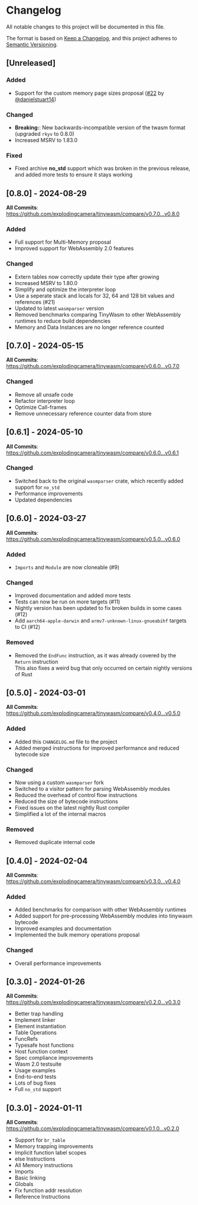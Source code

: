# Changelog

All notable changes to this project will be documented in this file.

The format is based on [Keep a Changelog](https://keepachangelog.com/en/1.1.0/),
and this project adheres to [Semantic Versioning](https://semver.org/spec/v2.0.0.html).

## [Unreleased]

### Added

- Support for the custom memory page sizes proposal ([#22](https://github.com/explodingcamera/tinywasm/pull/22) by [@danielstuart14](https://github.com/danielstuart14))

### Changed

- **Breaking:**: New backwards-incompatible version of the twasm format (upgraded `rkyv` to 0.8.0)
- Increased MSRV to 1.83.0

### Fixed

- Fixed archive **no_std** support which was broken in the previous release, and added more tests to ensure it stays working

## [0.8.0] - 2024-08-29

**All Commits**: https://github.com/explodingcamera/tinywasm/compare/v0.7.0...v0.8.0

### Added

- Full support for Multi-Memory proposal
- Improved support for WebAssembly 2.0 features

### Changed

- Extern tables now correctly update their type after growing
- Increased MSRV to 1.80.0
- Simplify and optimize the interpreter loop
- Use a seperate stack and locals for 32, 64 and 128 bit values and references (#21)
- Updated to latest `wasmparser` version
- Removed benchmarks comparing TinyWasm to other WebAssembly runtimes to reduce build dependencies
- Memory and Data Instances are no longer reference counted

## [0.7.0] - 2024-05-15

**All Commits**: https://github.com/explodingcamera/tinywasm/compare/v0.6.0...v0.7.0

### Changed

- Remove all unsafe code
- Refactor interpreter loop
- Optimize Call-frames
- Remove unnecessary reference counter data from store

## [0.6.1] - 2024-05-10

**All Commits**: https://github.com/explodingcamera/tinywasm/compare/v0.6.0...v0.6.1

### Changed

- Switched back to the original `wasmparser` crate, which recently added support for `no_std`
- Performance improvements
- Updated dependencies

## [0.6.0] - 2024-03-27

**All Commits**: https://github.com/explodingcamera/tinywasm/compare/v0.5.0...v0.6.0

### Added

- `Imports` and `Module` are now cloneable (#9)

### Changed

- Improved documentation and added more tests
- Tests can now be run on more targets (#11)
- Nightly version has been updated to fix broken builds in some cases (#12)
- Add `aarch64-apple-darwin` and `armv7-unknown-linux-gnueabihf` targets to CI (#12)

### Removed

- Removed the `EndFunc` instruction, as it was already covered by the `Return` instruction\
  This also fixes a weird bug that only occurred on certain nightly versions of Rust

## [0.5.0] - 2024-03-01

**All Commits**: https://github.com/explodingcamera/tinywasm/compare/v0.4.0...v0.5.0

### Added

- Added this `CHANGELOG.md` file to the project
- Added merged instructions for improved performance and reduced bytecode size

### Changed

- Now using a custom `wasmparser` fork
- Switched to a visitor pattern for parsing WebAssembly modules
- Reduced the overhead of control flow instructions
- Reduced the size of bytecode instructions
- Fixed issues on the latest nightly Rust compiler
- Simplified a lot of the internal macros

### Removed

- Removed duplicate internal code

## [0.4.0] - 2024-02-04

**All Commits**: https://github.com/explodingcamera/tinywasm/compare/v0.3.0...v0.4.0

### Added

- Added benchmarks for comparison with other WebAssembly runtimes
- Added support for pre-processing WebAssembly modules into tinywasm bytecode
- Improved examples and documentation
- Implemented the bulk memory operations proposal

### Changed

- Overall performance improvements

## [0.3.0] - 2024-01-26

**All Commits**: https://github.com/explodingcamera/tinywasm/compare/v0.2.0...v0.3.0

- Better trap handling
- Implement linker
- Element instantiation
- Table Operations
- FuncRefs
- Typesafe host functions
- Host function context
- Spec compliance improvements
- Wasm 2.0 testsuite
- Usage examples
- End-to-end tests
- Lots of bug fixes
- Full `no_std` support

## [0.3.0] - 2024-01-11

**All Commits**: https://github.com/explodingcamera/tinywasm/compare/v0.1.0...v0.2.0

- Support for `br_table`
- Memory trapping improvements
- Implicit function label scopes
- else Instructions
- All Memory instructions
- Imports
- Basic linking
- Globals
- Fix function addr resolution
- Reference Instructions
